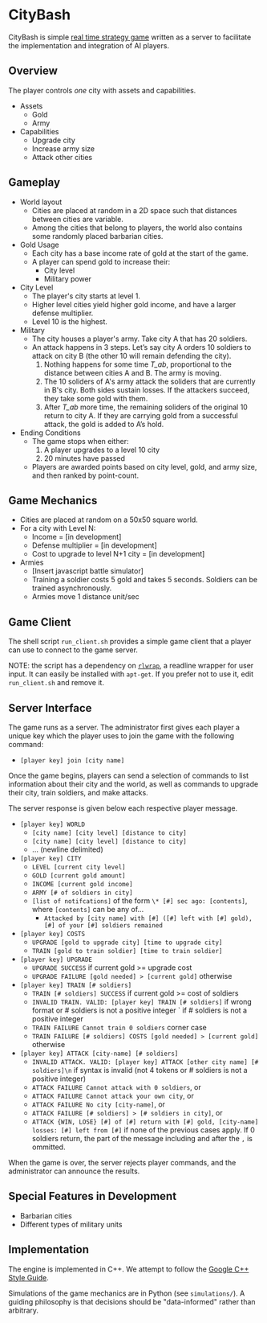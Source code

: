 # CityBash
CityBash is simple [real time strategy
game](https://en.wikipedia.org/wiki/Real-time_strategy) written as a server to
facilitate the implementation and integration of AI players.

## Overview
The player controls _one_ city with assets and capabilities.

- Assets
  - Gold
  - Army
- Capabilities
  - Upgrade city
  - Increase army size
  - Attack other cities

## Gameplay
- World layout
  - Cities are placed at random in a 2D space such that distances between cities are variable.
  - Among the cities that belong to players, the world also contains some randomly placed barbarian cities.
- Gold Usage
  - Each city has a base income rate of gold at the start of the game.
  - A player can spend gold to increase their:
    * City level
    * Military power
- City Level
  - The player's city starts at level 1.
  - Higher level cities yield higher gold income, and have a larger defense multiplier.
  - Level 10 is the highest.
- Military
  - The city houses a player's army. Take city A that has 20 soldiers.
  - An attack happens in 3 steps. Let’s say city A orders 10 soldiers to attack on city B (the other 10 will remain defending the city).
    1. Nothing happens for some time _T_ab_, proportional to the distance between cities A and B. The army is moving.
    2. The 10 soliders of A's army attack the soliders that are currently in B's city. Both sides sustain losses. If the attackers succeed, they take some gold with them.
    3. After _T_ab_ more time, the remaining soliders of the original 10 return to city A. If they are carrying gold from a successful attack, the gold is added to A’s hold.
- Ending Conditions
  - The game stops when either:
    1. A player upgrades to a level 10 city
    2. 20 minutes have passed
  - Players are awarded points based on city level, gold, and army size, and then ranked by point-count.

## Game Mechanics
- Cities are placed at random on a 50x50 square world.
- For a city with Level N:
  - Income = [in development]
  - Defense multiplier = [in development]
  - Cost to upgrade to level N+1 city = [in development]
- Armies
  - [Insert javascript battle simulator]
  - Training a soldier costs 5 gold and takes 5 seconds. Soldiers can be trained asynchronously.
  - Armies move 1 distance unit/sec

## Game Client
The shell script `run_client.sh` provides a simple game client that a player
can use to connect to the game server.

NOTE: the script has a dependency on
[`rlwrap`](https://github.com/hanslub42/rlwrap), a readline wrapper for user
input. It can easily be installed with `apt-get`. If you prefer not to use it,
edit `run_client.sh` and remove it.

## Server Interface
The game runs as a server. The administrator first gives each player a unique
key which the player uses to join the game with the following command:
  - `[player key] join [city name]`

Once the game begins, players can send a selection of commands to list
information about their city and the world, as well as commands to upgrade
their city, train soldiers, and make attacks.

The server response is given below each respective player message.
  - `[player key] WORLD`
    - `[city name] [city level] [distance to city]`
    - `[city name] [city level] [distance to city]`
    - ... (newline delimited)
  - `[player key] CITY`
    - `LEVEL [current city level]`
    - `GOLD [current gold amount]`
    - `INCOME [current gold income]`
    - `ARMY [# of soldiers in city]`
    - `[list of notifcations]` of the form `\* [#] sec ago: [contents]`, where `[contents]` can be any of...
      - `Attacked by [city name] with [#] ([#] left with [#] gold), [#] of your [#] soldiers remained`
  - `[player key] COSTS`
    - `UPGRADE [gold to upgrade city] [time to upgrade city]`
    - `TRAIN [gold to train soldier] [time to train soldier]`
  - `[player key] UPGRADE`
    - `UPGRADE SUCCESS` if current gold >= upgrade cost
    - `UPGRADE FAILURE [gold needed] > [current gold]` otherwise
  - `[player key] TRAIN [# soldiers]`
    - `TRAIN [# soldiers] SUCCESS` if current gold >= cost of soldiers
    - `INVALID TRAIN. VALID: [player key] TRAIN [# soldiers]` if wrong format or # soldiers is not a positive integer
` if # soldiers is not a positive integer
    - `TRAIN FAILURE Cannot train 0 soldiers` corner case
    - `TRAIN FAILURE [# soldiers] COSTS [gold needed] > [current gold]` otherwise
  - `[player key] ATTACK [city-name] [# soldiers]`
    - `INVALID ATTACK. VALID: [player key] ATTACK [other city name] [# soldiers]\n`
       if syntax is invalid (not 4 tokens or # soldiers is not a positive integer)
    - `ATTACK FAILURE Cannot attack with 0 soldiers`, or
    - `ATTACK FAILURE Cannot attack your own city`, or
    - `ATTACK FAILURE No city [city-name]`, or
    - `ATTACK FAILURE [# soldiers] > [# soldiers in city]`, or
    - `ATTACK {WIN, LOSE} [#] of [#] return with [#] gold, [city-name] losses: [#] left from [#]`
       if none of the previous cases apply. If 0 soldiers return, the part of
       the message including and after the `,` is ommitted.

When the game is over, the server rejects player commands, and the
administrator can announce the results.

## Special Features in Development
- Barbarian cities
- Different types of military units

## Implementation
The engine is implemented in C++. We attempt to follow the
[Google C++ Style Guide](https://google.github.io/styleguide/cppguide.html).

Simulations of the game mechanics are in Python (see `simulations/`). A guiding
philosophy is that decisions should be "data-informed" rather than arbitrary.
